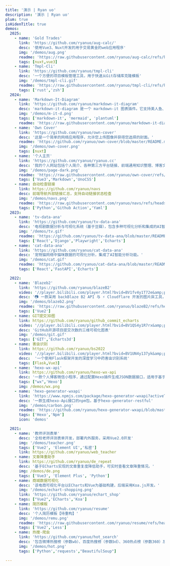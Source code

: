```yaml
---
title: '演示 | Ryan uo'
description: '演示 | Ryan uo'
plum: true
isHidenTitle: true
demos:
  2025:
    - name: 'Gold Trades'
      link: 'https://github.com/ryanuo/aug-calc/'
      desc: '使用Vue3、Nuxt开发的用于交易黄金的web应用程序'
      img: '/demos/aug.png'
      readme: 'https://raw.githubusercontent.com/ryanuo/aug-calc/refs/heads/main/README.md'
      tags: [nuxt,vue3]
    - name: 'Tmpl-Cli'
      link: 'https://github.com/ryanuo/tmpl-cli'
      desc: '一个方便的项目模板管理工具，用于快速从Git存储库克隆模板'
      img: '/demos/tmpl-cli.gif'
      readme: 'https://raw.githubusercontent.com/ryanuo/tmpl-cli/refs/heads/main/README.md'
      tags: ['rust','zsh']
  2024:
    - name: 'Markdown-It-Diagram'
      link: 'https://github.com/ryanuo/markdown-it-diagram'
      desc: 'markdown-it-diagram 是一个 markdown-it 图表插件。它支持美人鱼、plantuml。它支持缩放、移动等控制。'
      img: '/demos/m-it-d.png'
      tags: ['markdown-it', 'mermaid', 'plantuml']
      readme: 'https://raw.githubusercontent.com/ryanuo/markdown-it-diagram/refs/heads/main/README.md'
    - name: 'Own Cover'
      link: 'https://github.com/ryanuo/own-cover'
      desc: '这是一个简单的网络应用程序，允许您上传图像并获得您选择的封面。'
      readme: 'https://github.com/ryanuo/own-cover/blob/master/README.md'
      img: '/demos/own-cover.png'
      tags: [nuxt]
    - name: '个人主页'
      link: 'https://github.com/ryanuo/ryanuo.cc'
      desc: '我的个人网站包括个人简介、各种第三方平台链接、前端通用知识整理、博客文章、项目介绍以及演示展示。由Antfu 大佬设计'
      img: '/demos/page-dark.png'
      readme: 'https://raw.githubusercontent.com/ryanuo/own-cover/refs/heads/main/README.md'
      tags: ['Vue3','Markdown','UnoCSS']
    - name: 自动检查链接
      link: https://github.com/ryanuo/navs
      desc: 前端导航外部链接汇总，支持自动链接状态检查
      img: '/demos/navs.png'
      readme: 'https://raw.githubusercontent.com/ryanuo/navs/refs/heads/master/README.md'
      tags: ['Python','Github Action','Yaml']
  2023:
    - name: 'tv-data-ana'
      link: 'https://github.com/ryanuo/tv-data-ana'
      desc: '电视剧数据分析与可视化系统（基于豆瓣），包含多种可视化分析和集成的AI智能分析功能。'
      img: '/demos/tv.gif'
      readme: 'https://github.com/ryanuo/tv-data-ana/blob/master/README.md'
      tags: ['React','Django','Playwright','Echarts']
    - name: 'cat-data-ana'
      link: 'https://github.com/ryanuo/cat-data-ana'
      desc: '宠物猫网络中猫咪数据的可视化分析，集成了AI智能分析功能。'
      img: '/demos/cat.gif'
      readme: 'https://github.com/ryanuo/cat-data-ana/blob/master/README.md'
      tags: ['React','FastAPI','Echarts']

  2022:
    - name: 'Blazeb2'
      link: 'https://github.com/ryanuo/blazeB2'
      video: '//player.bilibili.com/player.html?bvid=BV1fv4y1T72e&amp;page=1&muted=true'
      desc: '📷 一款采用 backBlaze B2 API 与 ⚡ Cloudflare 开发的图片床工具，具备 CDN 加速功能'
      img: '/demos/blazeb2.png'
      readme: 'https://raw.githubusercontent.com/ryanuo/blazeB2/refs/heads/master/README.md'
      tags: ['Vue2']
    - name: GIT提交3D图
      link: https://github.com/ryanuo/github_commit_echarts
      video: '//player.bilibili.com/player.html?bvid=BV1QS4y1R7rx&amp;page=1&muted=true'
      desc: 'GitHub开源项目提交次数的三维可视化图表'
      img: '/demos/git.gif'
      tags: ['GIT','Echarts3d']
    - name: 害虫识别
      link: https://github.com/ryanuo/bs2022
      video: '//player.bilibili.com/player.html?bvid=BV1UN4y137yk&amp;page=1&muted=true'
      desc:  '一个使用Flask框架开发的深度学习中药害虫识别系统'
      tags: [Flask,Vue3]
    - name: 'hexo-wx-api'
      link: https://github.com/ryanuo/hexo-wx-api
      desc: '一款个人博客微信小程序，通过配置Hexo插件生成JSON数据接口，适用于基于Hexo的各种主题版本'
      tags: ["wx",'Hexo']
      img: /demos/wx.png
    - name: 'hexo-generator-wxapi'
      link: 'https://www.npmjs.com/package/hexo-generator-wxapi?activeTab=readme'
      desc: '一款生成hexo-Api接口的npm包，基于hexo-generator-restful'
      img: '/demos/carbon.png'
      readme: 'https://github.com/ryanuo/hexo-generator-wxapi/blob/master/README_en.md'
      tags: ['Hexo','Npm']
      icon: 'demos'

  2021:
    - name: '教师评测表单'
      desc: '全校老师评测表单开发，部署内外服务，采用Vue2.0开发'
      img: '/demos/teacher.png'
      tags: ['Vue2', 'Element UI','私密']
      link: https://github.com/ryanuo/web_teacher
    - name: 文章降重助手
      link: https://github.com/ryanuo/de_repeat
      desc: '基于ECharts实现的文章重复度降低助手，可实时查看文章降重情况。'
      img: /demos/de.png
      tags: ['Vue3', 'Element Plus', 'Python']
    - name: 商城数据可视化
      desc: '该电商可视化平台以ECharts和Vue为基础构建，后端采用Koa.js开发。'
      img: '/demos/echart-shopping.png'
      link: 'https://github.com/ryanuo/echart_shop'
      tags: ["Vue2",'ECharts','Koa']
    - name: 简历模板
      link: 'https://github.com/ryanuo/resume'
      desc: '个人简历模板【待重构】'
      img: '/demos/remu.png'
      readme: 'https://raw.githubusercontent.com/ryanuo/resume/refs/heads/master/README.md'
      tags: ['Vue2','Less']
    - name: 热搜-爬虫
      link: 'https://github.com/ryanuo/hot_search'
      desc: '包含微博热搜榜（参数wb）、百度热搜榜（参数bd）、360热点榜（参数360）及CSDN热榜接口（下方查看），并计划加入其他热搜功能。'
      img: '/demos/hot.png'
      tags: ['Python','requests',"BeautifulSoup"]

---
```


<!-- 主题7需要设置这个 -->
<!-- @layout-full-width -->
<Demos :demos="frontmatter.demos"/>
